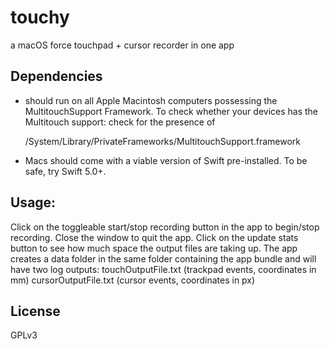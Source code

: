 # touchy
a macOS force touchpad + cursor recorder in one app

## Dependencies
- should run on all Apple Macintosh computers possessing the MultitouchSupport Framework. 
To check whether your devices has the Multitouch support: check for the presence of

  /System/Library/PrivateFrameworks/MultitouchSupport.framework
  


- Macs should come with a viable version of Swift pre-installed. To be safe, try Swift 5.0+.

## Usage:
Click on the toggleable start/stop recording button in the app to begin/stop recording. Close the window to quit the app. Click on the update stats button to see how much space the output files are taking up.
The app creates a data folder in the same folder containing the app bundle and will have two log outputs:
touchOutputFile.txt (trackpad events, coordinates in mm)
cursorOutputFile.txt (cursor events, coordinates in px)

## License
GPLv3
